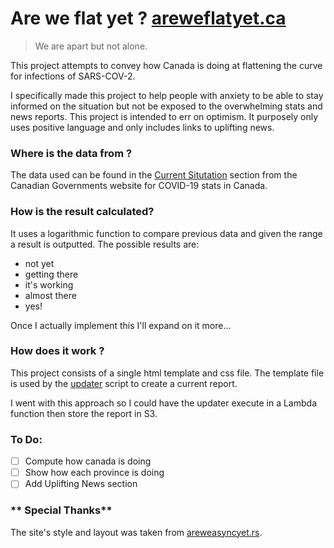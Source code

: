  Are we flat yet ? [areweflatyet.ca](https://areweflatyet.ca)
==================================
> We are apart but not alone.

This project attempts to convey how Canada is doing at flattening the curve for infections of SARS-COV-2.

I specifically made this project to help people with anxiety to be able to stay informed on the situation but not be exposed to the overwhelming stats and news reports. This project is intended to err on optimism. It purposely only uses positive language and only includes links to uplifting news.

### **Where is the data from ?**

The data used can be found in the [Current Situtation](https://www.canada.ca/en/public-health/services/diseases/2019-novel-coronavirus-infection.html#a1) section from the Canadian Governments website for COVID-19 stats in Canada.

### **How is the result calculated?**

It uses a logarithmic function to compare previous data and given the range a result is outputted. The possible results are:
 - not yet
 - getting there
 - it's working
 - almost there
 - yes!

Once I actually implement this I'll expand on it more...

### **How does it work ?**

This project consists of a single html template and css file. The template file is used by the [updater](updater.js) script to create a current report.

I went with this approach so I could have the updater execute in a Lambda function then store the report in S3.

### **To Do:**
 - [ ] Compute how canada is doing
 - [ ] Show how each province is doing
 - [ ] Add Uplifting News section

### ** Special Thanks**

The site's style and layout was taken from [areweasyncyet.rs](https://areweasyncyet.rs/).